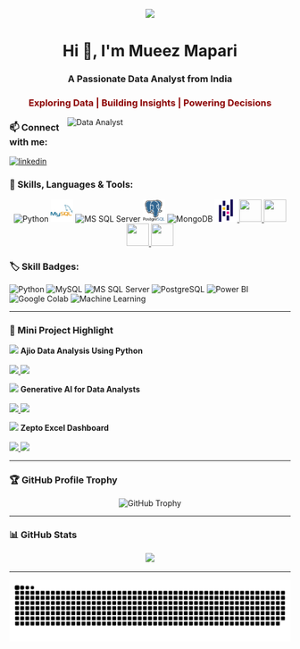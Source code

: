 
<p align="center">
  <a href="https://www.linkedin.com/in/mueez-mapari-628088344/" target="_blank">
    <img src="https://arizent.brightspotcdn.com/dims4/default/11acaef/2147483647/strip/true/crop/510x345+0+0/resize/510x345!/quality/90/?url=https%3A%2F%2Fsource-media-brightspot.s3.us-east-1.amazonaws.com%2Ff4%2F68%2Face5be384dcdb103fa095c77b76d%2Fdata-analytics-intro.jpg" width="60%" />
  </a>
</p>

<h1 align="center">Hi 👋, I'm Mueez Mapari</h1>
<h3 align="center">A Passionate Data Analyst from India</h3>
<h3 align="center" style="color:darkred;">Exploring Data | Building Insights | Powering Decisions</h3>

<a href="https://www.linkedin.com/in/mueez-mapari-628088344/" target="_blank">
  <img align="right" alt="Data Analyst" src="https://imarticus.org/blog/wp-content/uploads/2017/10/scopet.gif" width="400" />
</a>


### 📫 Connect with me:
<p align="left">
  <a href="https://www.linkedin.com/in/mueez-mapari-628088344/" target="blank">
    <img src="https://raw.githubusercontent.com/rahuldkjain/github-profile-readme-generator/master/src/images/icons/Social/linked-in-alt.svg" alt="linkedin" height="30" width="40" />
  </a>
</p>



### 🧠 Skills, Languages & Tools:
<p align="center">
  <img src="https://cdn.worldvectorlogo.com/logos/python-5.svg" alt="Python" width="40" height="40"/>
  <img src="https://raw.githubusercontent.com/devicons/devicon/master/icons/mysql/mysql-original-wordmark.svg" alt="MySQL" width="40" height="40"/>
  <img src="https://www.svgrepo.com/show/303229/microsoft-sql-server-logo.svg" alt="MS SQL Server" width="40" height="40"/>
  <img src="https://raw.githubusercontent.com/devicons/devicon/master/icons/postgresql/postgresql-original-wordmark.svg" alt="PGAdmin" width="40" height="40"/>
  <img src="https://www.vectorlogo.zone/logos/mongodb/mongodb-icon.svg" alt="MongoDB" width="40" height="40"/>
  <a href="https://pandas.pydata.org/" target="_blank"> <img src="https://raw.githubusercontent.com/devicons/devicon/2ae2a900d2f041da66e950e4d48052658d850630/icons/pandas/pandas-original.svg" width="40" height="40"/> </a>
  <a href="https://seaborn.pydata.org/" target="_blank"> <img src="https://seaborn.pydata.org/_images/logo-mark-lightbg.svg" width="40" height="40"/> </a>
  <a href="https://www.tensorflow.org" target="_blank"> <img src="https://www.vectorlogo.zone/logos/tensorflow/tensorflow-icon.svg" width="40" height="40"/> </a>
  <a href="https://www.tableau.com/" target="_blank"> <img src="https://cdn.worldvectorlogo.com/logos/tableau-software.svg" width="40" height="40"/> </a>
  <a href="https://powerbi.microsoft.com/" target="_blank"> <img src="https://upload.wikimedia.org/wikipedia/commons/c/cf/New_Power_BI_Logo.svg" width="40" height="40"/> </a>
</p>



### 🏷️ Skill Badges:

![Python](https://img.shields.io/badge/Python-Learning-yellow?style=for-the-badge&logo=python)
![MySQL](https://img.shields.io/badge/MySQL-Expert-blue?style=for-the-badge&logo=mysql)
![MS SQL Server](https://img.shields.io/badge/MS--SQL--Server-Expert-purple?style=for-the-badge&logo=microsoftsqlserver)
![PostgreSQL](https://img.shields.io/badge/PostgreSQL-Expert-blue?style=for-the-badge&logo=postgresql)
![Power BI](https://img.shields.io/badge/Power%20BI-Beginner-orange?style=for-the-badge&logo=powerbi)
![Google Colab](https://img.shields.io/badge/Google--Colab-Expert-yellow?style=for-the-badge&logo=googlecolab)
![Machine Learning](https://img.shields.io/badge/Machine--Learning-Learning-red?style=for-the-badge&logo=scikitlearn)

--- 

###  🔬 Mini Project Highlight

<p align="left">
  <img src="https://upload.wikimedia.org/wikipedia/commons/thumb/d/d0/Google_Colaboratory_SVG_Logo.svg/512px-Google_Colaboratory_SVG_Logo.svg.png" width="40" />
  <b>Ajio Data Analysis Using Python</b><br><br>
  <a href="https://github.com/mueez-mapari2005/stock-market-project">
    <img src="https://img.shields.io/badge/View%20on%20GitHub-181717?style=for-the-badge&logo=github&logoColor=white"/>
  </a>
  <a href="https://colab.research.google.com/drive/1uMd5tRJhn-o4Cv-6CGVxGKqkplXbZMwg?usp=sharing">
    <img src="https://img.shields.io/badge/Open%20in%20Colab-F9AB00?style=for-the-badge&logo=google-colab&logoColor=white"/>
  </a>
</p>


<p align="left">
  <img src="https://upload.wikimedia.org/wikipedia/commons/thumb/d/d0/Google_Colaboratory_SVG_Logo.svg/512px-Google_Colaboratory_SVG_Logo.svg.png" width="40" />
  <b>Generative AI for Data Analysts</b><br><br>
  <a href="https://github.com/mueez-mapari2005/stock-market-project">
    <img src="https://img.shields.io/badge/View%20on%20GitHub-181717?style=for-the-badge&logo=github&logoColor=white"/>
  </a>
  <a href="https://colab.research.google.com/drive/1dj8mzCXoi5bQd7rEMg78CqHUAv_-l1U-?usp=sharing">
    <img src="https://img.shields.io/badge/Open%20in%20Colab-F9AB00?style=for-the-badge&logo=google-colab&logoColor=white"/>
  </a>
</p>

<p align="left">
  <img src="https://upload.wikimedia.org/wikipedia/commons/thumb/d/d0/Google_Colaboratory_SVG_Logo.svg/512px-Google_Colaboratory_SVG_Logo.svg.png" width="40" />
  <b>Zepto Excel Dashboard</b><br><br>
  <a href="https://github.com/mueez-mapari2005/stock-market-project">
    <img src="https://img.shields.io/badge/View%20on%20GitHub-181717?style=for-the-badge&logo=github&logoColor=white"/>
  </a>
  <a href="https://colab.research.google.com/drive/1MCKm3UyMGbOUy0N2ZyL4l2uy-4ZT4wFR?usp=sharing">
    <img src="https://img.shields.io/badge/Open%20in%20Colab-F9AB00?style=for-the-badge&logo=google-colab&logoColor=white"/>
  </a>
</p>


---

### 🏆 GitHub Profile Trophy
<p align="center">
  <img src="https://github-profile-trophy.vercel.app/?username=mueez-mapari2005&theme=darkhub&margin-w=10&no-bg=true&no-frame=true" alt="GitHub Trophy"/>
</p>

---

### 📊 GitHub Stats

<p align="center">
  <img src="https://github-readme-stats.vercel.app/api?username=mueez-mapari2005&show_icons=true&theme=tokyonight" />
</p>

---

![GitHub Contribution Graph](https://github.com/platane/snk/raw/output/github-contribution-grid-snake.svg)
